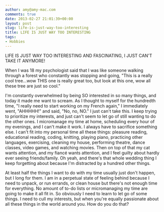 ```yaml
---
author: amy@amy-mac.com
comments: true
date: 2013-02-27 21:01:39+00:00
layout: post
slug: life-is-just-way-too-interesting
title: LIFE IS JUST WAY TOO INTERESTING
tags:
- Hobbies
---
```


LIFE IS JUST WAY TOO INTERESTING AND FASCINATING, I JUST CAN'T TAKE IT ANYMORE!

When I was 18 my psychologist said that I was like someone walking through a forest who constantly was stopping and going, "This is a really cool tree...wow THIS one is really great too, but look at this one, wow all these tree are just so cool."

I'm constantly overwhelmed by being SO interested in so many things, and today it made me want to scream. As I thought to myself for the hundredth time, "I really need to start working on my French again," I immediately went, "AHHHHH!" and said, "No, no, NO." I just can't take this. I keep trying to prioritize my interests, and just can't seem to let go of still wanting to do the other ones. I micromanage my time at home, scheduling every hour of my evenings, and I can't make it work. I always have to sacrifice something else. I can't fit into my personal time all these things: pleasure reading, educational reading, coding, knitting, playing piano, practicing other languages, exercising, cleaning my house, performing theatre, dance classes, video games, and watching movies. Then on top of that my cat wants attention, and my fiancé wants attention, and I feel guilty about hardly ever seeing friends/family. Oh yeah, and there's that whole wedding thing I keep forgetting about because I'm distracted by a hundred other things.

At least half the things I want to do with my time usually just don't happen, but I long for them. I am in a perpetual state of feeling behind because I need to unpack, or run errands, or clean house but there's not enough time for everything. No amount of to-do lists or micromanaging my time are going to make it all fit in. So obviously I need to learn to let go of some things. I need to cull my interests, but when you're equally passionate about all these things in the world around you. How do you do that?
